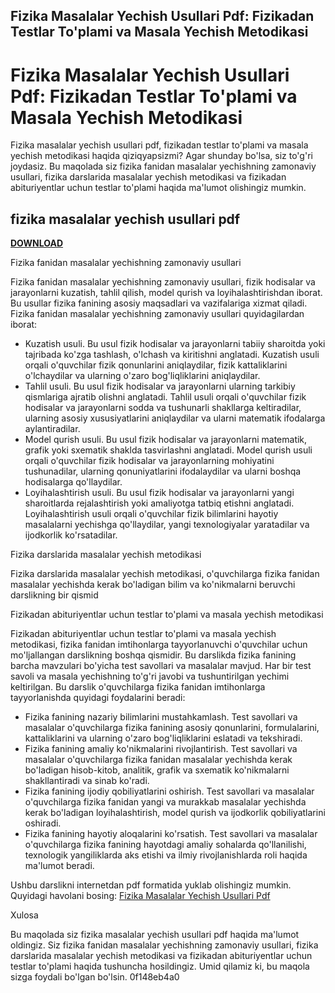## Fizika Masalalar Yechish Usullari Pdf: Fizikadan Testlar To'plami va Masala Yechish Metodikasi

  
# Fizika Masalalar Yechish Usullari Pdf: Fizikadan Testlar To'plami va Masala Yechish Metodikasi
  
Fizika masalalar yechish usullari pdf, fizikadan testlar to'plami va masala yechish metodikasi haqida qiziqyapsizmi? Agar shunday bo'lsa, siz to'g'ri joydasiz. Bu maqolada siz fizika fanidan masalalar yechishning zamonaviy usullari, fizika darslarida masalalar yechish metodikasi va fizikadan abituriyentlar uchun testlar to'plami haqida ma'lumot olishingiz mumkin.
 
## fizika masalalar yechish usullari pdf


[**DOWNLOAD**](https://www.google.com/url?q=https%3A%2F%2Ffancli.com%2F2tKAq4&sa=D&sntz=1&usg=AOvVaw3UxDSq8QUi3OpoRc5R6BvL)

  
Fizika fanidan masalalar yechishning zamonaviy usullari
  
Fizika fanidan masalalar yechishning zamonaviy usullari, fizik hodisalar va jarayonlarni kuzatish, tahlil qilish, model qurish va loyihalashtirishdan iborat. Bu usullar fizika fanining asosiy maqsadlari va vazifalariga xizmat qiladi. Fizika fanidan masalalar yechishning zamonaviy usullari quyidagilardan iborat:
  
- Kuzatish usuli. Bu usul fizik hodisalar va jarayonlarni tabiiy sharoitda yoki tajribada ko'zga tashlash, o'lchash va kiritishni anglatadi. Kuzatish usuli orqali o'quvchilar fizik qonunlarini aniqlaydilar, fizik kattaliklarini o'lchaydilar va ularning o'zaro bog'liqliklarini aniqlaydilar.
- Tahlil usuli. Bu usul fizik hodisalar va jarayonlarni ularning tarkibiy qismlariga ajratib olishni anglatadi. Tahlil usuli orqali o'quvchilar fizik hodisalar va jarayonlarni sodda va tushunarli shakllarga keltiradilar, ularning asosiy xususiyatlarini aniqlaydilar va ularni matematik ifodalarga aylantiradilar.
- Model qurish usuli. Bu usul fizik hodisalar va jarayonlarni matematik, grafik yoki sxematik shaklda tasvirlashni anglatadi. Model qurish usuli orqali o'quvchilar fizik hodisalar va jarayonlarning mohiyatini tushunadilar, ularning qonuniyatlarini ifodalaydilar va ularni boshqa hodisalarga qo'llaydilar.
- Loyihalashtirish usuli. Bu usul fizik hodisalar va jarayonlarni yangi sharoitlarda rejalashtirish yoki amaliyotga tatbiq etishni anglatadi. Loyihalashtirish usuli orqali o'quvchilar fizik bilimlarini hayotiy masalalarni yechishga qo'llaydilar, yangi texnologiyalar yaratadilar va ijodkorlik ko'rsatadilar.

Fizika darslarida masalalar yechish metodikasi
  
Fizika darslarida masalalar yechish metodikasi, o'quvchilarga fizika fanidan masalalar yechishda kerak bo'ladigan bilim va ko'nikmalarni beruvchi darslikning bir qismid

Fizikadan abituriyentlar uchun testlar to'plami va masala yechish metodikasi
  
Fizikadan abituriyentlar uchun testlar to'plami va masala yechish metodikasi, fizika fanidan imtihonlarga tayyorlanuvchi o'quvchilar uchun mo'ljallangan darslikning boshqa qismidir. Bu darslikda fizika fanining barcha mavzulari bo'yicha test savollari va masalalar mavjud. Har bir test savoli va masala yechishning to'g'ri javobi va tushuntirilgan yechimi keltirilgan. Bu darslik o'quvchilarga fizika fanidan imtihonlarga tayyorlanishda quyidagi foydalarini beradi:

- Fizika fanining nazariy bilimlarini mustahkamlash. Test savollari va masalalar o'quvchilarga fizika fanining asosiy qonunlarini, formulalarini, kattaliklarini va ularning o'zaro bog'liqliklarini eslatadi va tekshiradi.
- Fizika fanining amaliy ko'nikmalarini rivojlantirish. Test savollari va masalalar o'quvchilarga fizika fanidan masalalar yechishda kerak bo'ladigan hisob-kitob, analitik, grafik va sxematik ko'nikmalarni shakllantiradi va sinab ko'radi.
- Fizika fanining ijodiy qobiliyatlarini oshirish. Test savollari va masalalar o'quvchilarga fizika fanidan yangi va murakkab masalalar yechishda kerak bo'ladigan loyihalashtirish, model qurish va ijodkorlik qobiliyatlarini oshiradi.
- Fizika fanining hayotiy aloqalarini ko'rsatish. Test savollari va masalalar o'quvchilarga fizika fanining hayotdagi amaliy sohalarda qo'llanilishi, texnologik yangiliklarda aks etishi va ilmiy rivojlanishlarda roli haqida ma'lumot beradi.

Ushbu darslikni internetdan pdf formatida yuklab olishingiz mumkin. Quyidagi havolani bosing: [Fizika Masalalar Yechish Usullari Pdf](https://homeworks.ng/wp-content/uploads/2022/09/fizika_masalalar_yechish_usullari_pdf.pdf)
  
Xulosa
  
Bu maqolada siz fizika masalalar yechish usullari pdf haqida ma'lumot oldingiz. Siz fizika fanidan masalalar yechishning zamonaviy usullari, fizika darslarida masalalar yechish metodikasi va fizikadan abituriyentlar uchun testlar to'plami haqida tushuncha hosildingiz. Umid qilamiz ki, bu maqola sizga foydali bo'lgan bo'lsin.
 0f148eb4a0

